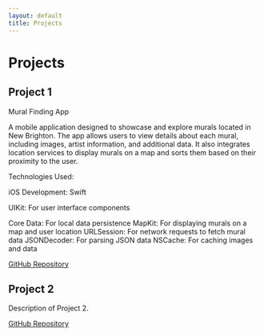 ```yaml
---
layout: default
title: Projects
---
```


# Projects

## Project 1

Mural Finding App

A mobile application designed to showcase and explore murals located in New Brighton. The app allows users to view details about each mural, including images, artist information, and additional data. It also integrates location services to display murals on a map and sorts them based on their proximity to the user.

Technologies Used:

iOS Development: Swift

UIKit: For user interface components

Core Data: For local data persistence
MapKit: For displaying murals on a map and user location
URLSession: For network requests to fetch mural data
JSONDecoder: For parsing JSON data
NSCache: For caching images and data

[GitHub Repository](https://github.com/username/project1)

## Project 2

Description of Project 2.

[GitHub Repository](https://github.com/username/project2)
